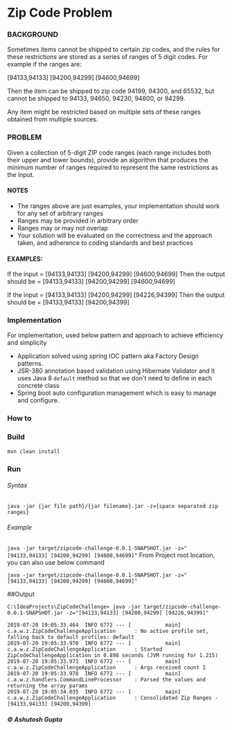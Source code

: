 # Zip Code Problem

### BACKGROUND
Sometimes items cannot be shipped to certain zip codes, and the rules for these restrictions are stored as a series of ranges of 5 digit codes. For example if the ranges are:

[94133,94133] [94200,94299] [94600,94699]

Then the item can be shipped to zip code 94199, 94300, and 65532, but cannot be shipped to 94133, 94650, 94230, 94600, or 94299.

Any item might be restricted based on multiple sets of these ranges obtained from multiple sources.

### PROBLEM
Given a collection of 5-digit ZIP code ranges (each range includes both their upper and lower bounds), provide an algorithm that produces the minimum number of ranges required to represent the same restrictions as the input.

#### NOTES
- The ranges above are just examples, your implementation should work for any set of arbitrary ranges
- Ranges may be provided in arbitrary order
- Ranges may or may not overlap
- Your solution will be evaluated on the correctness and the approach taken, and adherence to coding standards and best practices

#### EXAMPLES:
If the input = [94133,94133] [94200,94299] [94600,94699]
Then the output should be = [94133,94133] [94200,94299] [94600,94699]

If the input = [94133,94133] [94200,94299] [94226,94399]
Then the output should be = [94133,94133] [94200,94399]

### Implementation

For implementation, used below pattern and approach to achieve efficiency and simplicity

- Application solved using spring IOC pattern aka Factory Design patterns.
- JSR-380 annotation based validation using Hibernate Validator and it uses Java 8 `default` method so that we don't need to define in each concrete class
- Spring boot auto configuration management which is easy to manage and configure.


### How to 

### Build
`
mvn clean install
`

### Run
###### Syntax
`
java -jar {jar file path}/{jar filename}.jar -z={space separated zip ranges}
`
###### Example 
`
java -jar target/zipcode-challenge-0.0.1-SNAPSHOT.jar -z="[94133,94133] [94200,94299] [94600,94699]"
`
From Project root location, you can also use below command 

`
java -jar target/zipcode-challenge-0.0.1-SNAPSHOT.jar -z="[94133,94133] [94200,94299] [94600,94699]"
`




##Output

``` EMACS
C:\IdeaProjects\ZipCodeChallenge> java -jar target/zipcode-challenge-0.0.1-SNAPSHOT.jar -z="[94133,94133] [94200,94299] [94226,94399]"

2019-07-20 19:05:33.464  INFO 6772 --- [           main] c.a.w.z.ZipCodeChallengeApplication      : No active profile set, falling back to default profiles: default
2019-07-20 19:05:33.970  INFO 6772 --- [           main] c.a.w.z.ZipCodeChallengeApplication      : Started ZipCodeChallengeApplication in 0.898 seconds (JVM running for 1.215)
2019-07-20 19:05:33.971  INFO 6772 --- [           main] c.a.w.z.ZipCodeChallengeApplication      : Args received count 1
2019-07-20 19:05:33.978  INFO 6772 --- [           main] c.a.w.z.handlers.CommandLineProcessor    : Parsed the values and returning the array params
2019-07-20 19:05:34.035  INFO 6772 --- [           main] c.a.w.z.ZipCodeChallengeApplication      : Consolidated Zip Ranges -  [94133,94133] [94200,94399]
```

##### © Ashutosh Gupta